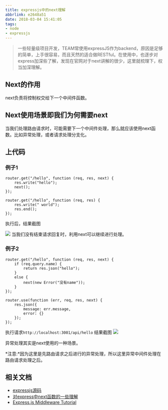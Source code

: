 ```yaml
---
title: expressjs中的next理解
abbrlink: e2648a51
date: 2018-03-04 15:41:05
tags:
- node
- expressjs
---
```

> 一些轻量级项目开发，TEAM常使用expressJS作为backend，原因是足够的简单，上手很容易，而且天然的适合做RESTful。在使用中，也逐步对express加深些了解，发现在官网对于next讲解的很少，这里就梳理下，权当加深理解。

## Next的作用
next负责将控制权交给下一个中间件函数。

## Next使用场景即我们为何需要next
当我们处理路由请求时，可能需要下一个中间件处理，那么就应该使用next函数。比如异常处理，或者请求处理分支化。

## 上代码

### 例子1

```
router.get("/hello", function (req, res, next) {
    res.write("hello");
    next();
});

router.get("/hello", function (req, res) {
    res.write(" world");
    res.end();
});

```

执行后，结果截图

![](https://static.1991421.cn/blog/2018-03-04-083842.png)
当我们没有结束请求回复时，利用next可以继续进行处理。

### 例子2

```
router.get("/hello", function (req, res, next) {
    if (req.query.name) {
        return res.json("hello");
    }
    else {
        next(new Error("没有name"));
    }
});

router.use(function (err, req, res, next) {
    res.json({
        message: err.message,
        error: {}
    });
});

```

执行请求`http://localhost:3001/api/hello`
结果截图
![](https://static.1991421.cn/blog/2018-03-04-092302.png)

异常处理其实是next使用的一种场景。

*注意:*因为这里是先路由请求之后进行的异常处理，所以这里异常中间件处理在路由请求处理之后。

## 相关文档
+ [expressjs源码](https://github.com/expressjs/express)
+ [对express中next函数的一些理解](https://cnodejs.org/topic/5757e80a8316c7cb1ad35bab)
+ [Express.js Middleware Tutorial](http://qnimate.com/express-js-middleware-tutorial/)

